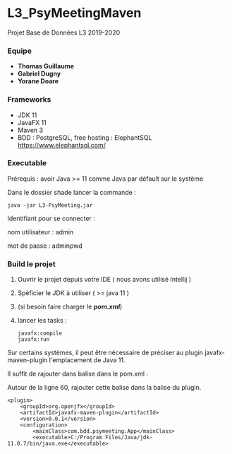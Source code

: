 # L3_PsyMeetingMaven
Projet Base de Données L3 2019-2020 

### Equipe

- **Thomas Guillaume**
- **Gabriel Dugny**
- **Yorane Doare**

### Frameworks

- JDK 11
- JavaFX 11
- Maven 3
- BDD : PostgreSQL, free hosting : ElephantSQL https://www.elephantsql.com/

### Executable

Prérequis : avoir Java >= 11 comme Java par défault sur le système

Dans le dossier shade lancer la commande :

```
java -jar L3-PsyMeeting.jar
```

Identifiant pour se connecter :

nom utilisateur : admin
 
mot de passe : adminpwd

### Build le projet

1. Ouvrir le projet depuis votre IDE ( nous avons utilisé Intellij ) 

2. Spéficier le JDK à utiliser ( >= java 11 )

3. (si besoin faire charger le ***pom.xml***)

4. lancer les tasks : 	

   ```
   javafx:compile
   javafx:run
   ```
   
Sur certains systèmes, il peut être nécessaire de préciser 
au plugin javafx-maven-plugin l'emplacement de Java 11.

Il suffit de rajouter dans balise <executable> dans le pom.xml :

Autour de la ligne 60, rajouter cette balise dans la balise <configuration> du plugin.
```
<plugin>
    <groupId>org.openjfx</groupId>
    <artifactId>javafx-maven-plugin</artifactId>
    <version>0.0.1</version>
    <configuration>
        <mainClass>com.bdd.psymeeting.App</mainClass>
        <executable>C:/Program Files/Java/jdk-11.0.7/bin/java.exe</executable>
```
